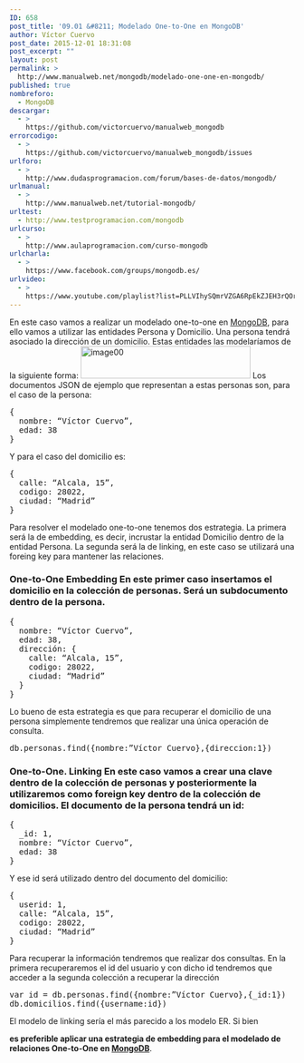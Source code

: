 ```yaml
---
ID: 658
post_title: '09.01 &#8211; Modelado One-to-One en MongoDB'
author: Víctor Cuervo
post_date: 2015-12-01 18:31:08
post_excerpt: ""
layout: post
permalink: >
  http://www.manualweb.net/mongodb/modelado-one-one-en-mongodb/
published: true
nombreforo:
  - MongoDB
descargar:
  - >
    https://github.com/victorcuervo/manualweb_mongodb
errorcodigo:
  - >
    https://github.com/victorcuervo/manualweb_mongodb/issues
urlforo:
  - >
    http://www.dudasprogramacion.com/forum/bases-de-datos/mongodb/
urlmanual:
  - >
    http://www.manualweb.net/tutorial-mongodb/
urltest:
  - http://www.testprogramacion.com/mongodb
urlcurso:
  - >
    http://www.aulaprogramacion.com/curso-mongodb
urlcharla:
  - >
    https://www.facebook.com/groups/mongodb.es/
urlvideo:
  - >
    https://www.youtube.com/playlist?list=PLLVIhySQmrVZGA6RpEkZJEH3rQOrHbi_c
---
```

En este caso vamos a realizar un modelado one-to-one en [MongoDB][1], para ello vamos a utilizar las entidades Persona y Domicilio. Una persona tendrá asociado la dirección de un domicilio. Estas entidades las modelaríamos de la siguiente forma: [<img src="http://www.manualweb.net/wp-content/uploads/2015/12/image00-300x57.png" alt="image00" width="300" height="57" class="alignright size-medium wp-image-673" />][2] Los documentos JSON de ejemplo que representan a estas personas son, para el caso de la persona: 
<pre>{
  nombre: “Víctor Cuervo”,
  edad: 38
}</pre> Y para el caso del domicilio es: 

<pre>{
  calle: “Alcala, 15”,
  codigo: 28022,
  ciudad: “Madrid”
}</pre> Para resolver el modelado one-to-one tenemos dos estrategia. La primera será la de embedding, es decir, incrustar la entidad Domicilio dentro de la entidad Persona. La segunda será la de linking, en este caso se utilizará una foreing key para mantener las relaciones. 

### One-to-One Embedding En este primer caso insertamos el domicilio en la colección de personas. Será un subdocumento dentro de la persona. 

<pre>{
  nombre: “Víctor Cuervo”,
  edad: 38,
  dirección: {
    calle: “Alcala, 15”,
    codigo: 28022,
    ciudad: “Madrid”
  }
}</pre> Lo bueno de esta estrategia es que para recuperar el domicilio de una persona simplemente tendremos que realizar una única operación de consulta. 

<pre>db.personas.find({nombre:”Víctor Cuervo},{direccion:1})</pre>

### One-to-One. Linking En este caso vamos a crear una clave dentro de la colección de personas y posteriormente la utilizaremos como foreign key dentro de la colección de domicilios. El documento de la persona tendrá un id: 

<pre>{
  _id: 1,
  nombre: “Víctor Cuervo”,
  edad: 38
}</pre> Y ese id será utilizado dentro del documento del domicilio: 

<pre>{
  userid: 1,
  calle: “Alcala, 15”,
  codigo: 28022,
  ciudad: “Madrid”
}</pre> Para recuperar la información tendremos que realizar dos consultas. En la primera recuperaremos el id del usuario y con dicho id tendremos que acceder a la segunda colección a recuperar la dirección 

<pre>var id = db.personas.find({nombre:”Víctor Cuervo},{_id:1})
db.domicilios.find({username:id})</pre> El modelo de linking sería el más parecido a los modelo ER. Si bien 

**es preferible aplicar una estrategia de embedding para el modelado de relaciones One-to-One en [MongoDB][1]**.

 [1]: http://www.manualweb.net/tutorial-mongodb/
 [2]: http://www.manualweb.net/wp-content/uploads/2015/12/image00.png